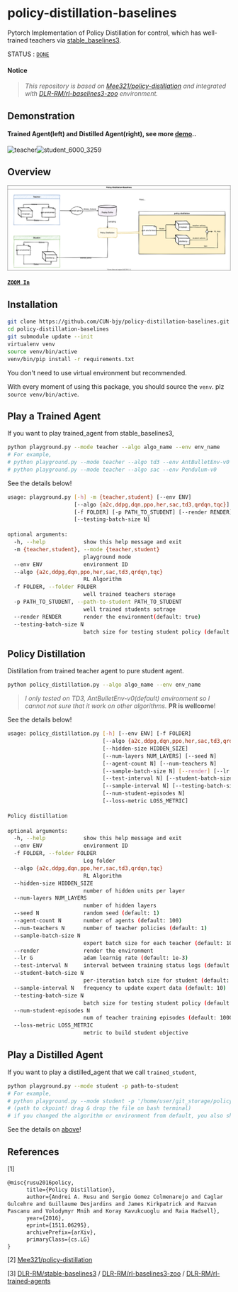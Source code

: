 # policy-distillation-baselines

Pytorch Implementation of Policy Distillation for control, which has well-trained teachers via [stable_baselines3](https://github.com/DLR-RM/stable-baselines3).



STATUS : [`DONE`](https://github.com/CUN-bjy/policy-distillation-baselines/projects)



#### Notice

> *This repository is based on [Mee321/policy-distillation](https://github.com/Mee321/policy-distillation) and integrated with [DLR-RM/rl-baselines3-zoo](https://github.com/DLR-RM/rl-baselines3-zoo) environment.*

## Demonstration

#### Trained Agent(left) and Distilled Agent(right), see more [demo](https://github.com/CUN-bjy/policy-distillation-baselines/issues/3#issuecomment-817730173)..
![teacher](https://user-images.githubusercontent.com/26274945/114387212-24a00580-9bcd-11eb-868b-a911a68138d6.gif)![student_6000_3259](https://user-images.githubusercontent.com/26274945/114388097-3930cd80-9bce-11eb-8459-621c3a6423e2.gif)



## Overview

![](./docs/pd_baselines_figures-Page-2.svg)

[**`ZOOM In`**](https://raw.githubusercontent.com/CUN-bjy/policy-distillation-baselines/main/docs/pd_baselines_figures-Page-2.svg)



## Installation

```bash
git clone https://github.com/CUN-bjy/policy-distillation-baselines.git
cd policy-distillation-baselines
git submodule update --init
virtualenv venv
source venv/bin/active
venv/bin/pip install -r requirements.txt
```

You don't need to use virtual environment but recommended.

With every moment of using this package, you should source the `venv`. plz  `source venv/bin/active`.



## Play a Trained Agent

If you want to play trained_agent from stable_baselines3,

```bash
python playground.py --mode teacher --algo algo_name --env env_name
# For example,
# python playground.py --mode teacher --algo td3 --env AntBulletEnv-v0 (default)
# python playground.py --mode teacher --algo sac --env Pendulum-v0
```

See the details below!

```bash
usage: playground.py [-h] -m {teacher,student} [--env ENV]
                     [--algo {a2c,ddpg,dqn,ppo,her,sac,td3,qrdqn,tqc}]
                     [-f FOLDER] [-p PATH_TO_STUDENT] [--render RENDER]
                     [--testing-batch-size N]

optional arguments:
  -h, --help            show this help message and exit
  -m {teacher,student}, --mode {teacher,student}
                        playground mode
  --env ENV             environment ID
  --algo {a2c,ddpg,dqn,ppo,her,sac,td3,qrdqn,tqc}
                        RL Algorithm
  -f FOLDER, --folder FOLDER
                        well trained teachers storage
  -p PATH_TO_STUDENT, --path-to-student PATH_TO_STUDENT
                        well trained students sotrage
  --render RENDER       render the environment(default: true)
  --testing-batch-size N
                        batch size for testing student policy (default: 1000)
```





## Policy Distillation

Distillation from trained teacher agent to pure student agent.

```bash
python policy_distillation.py --algo algo_name --env env_name 
```

> *I only tested on TD3, AntBulletEnv-v0(default) environment  so I cannot not sure that it work on other algorithms.* **PR is wellcome**!

See the details below!

```bash
usage: policy_distillation.py [-h] [--env ENV] [-f FOLDER]
                              [--algo {a2c,ddpg,dqn,ppo,her,sac,td3,qrdqn,tqc}]
                              [--hidden-size HIDDEN_SIZE]
                              [--num-layers NUM_LAYERS] [--seed N]
                              [--agent-count N] [--num-teachers N]
                              [--sample-batch-size N] [--render] [--lr G]
                              [--test-interval N] [--student-batch-size N]
                              [--sample-interval N] [--testing-batch-size N]
                              [--num-student-episodes N]
                              [--loss-metric LOSS_METRIC]

Policy distillation

optional arguments:
  -h, --help            show this help message and exit
  --env ENV             environment ID
  -f FOLDER, --folder FOLDER
                        Log folder
  --algo {a2c,ddpg,dqn,ppo,her,sac,td3,qrdqn,tqc}
                        RL Algorithm
  --hidden-size HIDDEN_SIZE
                        number of hidden units per layer
  --num-layers NUM_LAYERS
                        number of hidden layers
  --seed N              random seed (default: 1)
  --agent-count N       number of agents (default: 100)
  --num-teachers N      number of teacher policies (default: 1)
  --sample-batch-size N
                        expert batch size for each teacher (default: 10000)
  --render              render the environment
  --lr G                adam learnig rate (default: 1e-3)
  --test-interval N     interval between training status logs (default: 10)
  --student-batch-size N
                        per-iteration batch size for student (default: 1000)
  --sample-interval N   frequency to update expert data (default: 10)
  --testing-batch-size N
                        batch size for testing student policy (default: 10000)
  --num-student-episodes N
                        num of teacher training episodes (default: 1000)
  --loss-metric LOSS_METRIC
                        metric to build student objective
```





## Play a Distilled Agent

If you want to play a distilled_agent that we call `trained_student`,

```bash
python playground.py --mode student -p path-to-student
# For example,
# python playground.py --mode student -p '/home/user/git_storage/policy-distillation-for-control/distilled-agents/AntBulletEnv-v0_td3_1618214113.531515/student_7500_3205.61.pkl' 
# (path to ckpoint! drag & drop the file on bash terminal)
# if you changed the algorithm or environment from default, you also shold change.
```

See the details on [above](https://github.com/CUN-bjy/policy-distillation-baselines#play-a-trained-agent)!



## References

[1] 

```
@misc{rusu2016policy,
      title={Policy Distillation}, 
      author={Andrei A. Rusu and Sergio Gomez Colmenarejo and Caglar Gulcehre and Guillaume Desjardins and James Kirkpatrick and Razvan Pascanu and Volodymyr Mnih and Koray Kavukcuoglu and Raia Hadsell},
      year={2016},
      eprint={1511.06295},
      archivePrefix={arXiv},
      primaryClass={cs.LG}
}
```

[2] [Mee321/policy-distillation](https://github.com/Mee321/policy-distillation)

[3] [DLR-RM/stable-baselines3](https://github.com/DLR-RM/stable-baselines3) / [DLR-RM/rl-baselines3-zoo](https://github.com/DLR-RM/rl-baselines3-zoo) / [DLR-RM/rl-trained-agents](https://github.com/DLR-RM/rl-trained-agents)